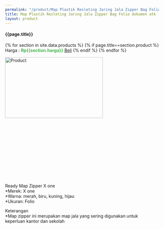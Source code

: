 ```yaml
---
permalink: "/product/Map Plastik Resleting Jaring Jala Zipper Bag Folio dokumen atk"
title: Map Plastik Resleting Jaring Jala Zipper Bag Folio dokumen atk
layout: product
---
```


#### {{page.title}}

{% for section in site.data.products %}
	{% if page.title==section.product %}
Harga : <span style="color:#42b549">**Rp{{section.harga}}**</span>  <a class="btn btn-success" href="http://api.whatsapp.com/send?phone={{site.whatsapp}}&text=kak saya mau beli {{page.title}} {{section.harga}} 1 buah bayarnya di kampus ia kak %3A)" style="width:100px;">Beli</a>
	{% endif %}
{% endfor %}

<image src="{{site.baseurl}}/img/Map Plastik Resleting Jaring Jala Zipper Bag Folio dokumen atk.png" alt="Product" width="80%" height="50%" style="max-width:400px;max-height:400px"/>

Ready Map Zipper X one  
*Merek: X one  
*Warna: merah, biru, kuning, hijau  
*Ukuran: Folio  
  
Keterangan  
*Map zipper ini merupakan map jala yang sering digunakan untuk keperluan kantor dan sekolah